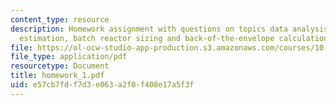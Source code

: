 ```yaml
---
content_type: resource
description: Homework assignment with questions on topics data analysis, parameter
  estimation, batch reactor sizing and back-of-the-envelope calculation.
file: https://ol-ocw-studio-app-production.s3.amazonaws.com/courses/10-490-integrated-chemical-engineering-i-fall-2006/e57cb7fdf7d3e063a2f0f408e17a5f3f_homework_1.pdf
file_type: application/pdf
resourcetype: Document
title: homework_1.pdf
uid: e57cb7fd-f7d3-e063-a2f0-f408e17a5f3f
---
```

